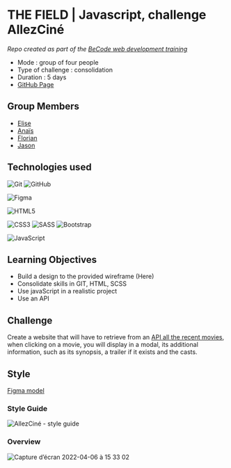 # THE FIELD | Javascript, challenge AllezCiné

_Repo created as part of the [BeCode web development training](https://becode.org/fr/apprendre/developpeur-web-junior/)_

- Mode : group of four people
- Type of challenge : consolidation
- Duration : 5 days
- [GitHub Page](https://eliseprts.github.io/AllezCine/)

## Group Members

- [Elise](https://github.com/eliseprts)
- [Anaïs](https://github.com/Nymphadorart)
- [Florian](https://github.com/FlorianAuc)
- [Jason](https://github.com/JasonFelgenhauer)

## Technologies used

![Git](https://img.shields.io/badge/git-%23F05033.svg?style=for-the-badge&logo=git&logoColor=white) ![GitHub](https://img.shields.io/badge/github-%23121011.svg?style=for-the-badge&logo=github&logoColor=white)

![Figma](https://img.shields.io/badge/figma-%23F24E1E.svg?style=for-the-badge&logo=figma&logoColor=white)

![HTML5](https://img.shields.io/badge/html5-%23E34F26.svg?style=for-the-badge&logo=html5&logoColor=white)

![CSS3](https://img.shields.io/badge/css3-%231572B6.svg?style=for-the-badge&logo=css3&logoColor=white)  ![SASS](https://img.shields.io/badge/SASS-hotpink.svg?style=for-the-badge&logo=SASS&logoColor=white)  ![Bootstrap](https://img.shields.io/badge/bootstrap-%23563D7C.svg?style=for-the-badge&logo=bootstrap&logoColor=white)

![JavaScript](https://img.shields.io/badge/javascript-%23323330.svg?style=for-the-badge&logo=javascript&logoColor=%23F7DF1E)

## Learning Objectives

- Build a design to the provided wireframe (Here)
- Consolidate skills in GIT, HTML, SCSS
- Use javaScript in a realistic project
- Use an API

## Challenge

Create a website that will have to retrieve from an [API all the recent movies](https://developers.themoviedb.org/3/getting-started/introduction), when clicking on a movie, you will display in a modal, its additional information, such as its synopsis, a trailer if it exists and the casts.

## Style

[Figma model](<https://www.figma.com/file/eOQKHQM4WopvP3o0asSZXP/AllezCine-(Community)?node-id=2%3A8>)

### Style Guide

![AllezCiné - style guide](https://user-images.githubusercontent.com/94377998/161983662-cd714ab2-0ad0-4908-903b-a0deb3c2e546.jpg)

### Overview

![Capture d’écran 2022-04-06 à 15 33 02](https://user-images.githubusercontent.com/94377998/161986765-075f9950-5e60-468f-900f-456d6d3d873b.png)


